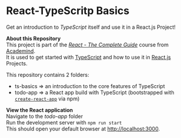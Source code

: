 # React-TypeScritp Basics

Get an introduction to _TypeScript_ itself and use it in a React.js Project!

**About this Repository**<br />
This project is part of the _[React - The Complete Guide](https://www.udemy.com/course/react-the-complete-guide-incl-redux/)_ course from [Academind](https://academind.com).<br />
It is used to get started with [TypeScript](https://www.typescriptlang.org/) and how to use it in [React.js](https://react.dev/) Projects.

This repository contains 2 folders:

- ts-basics => an introduction to the core features of TypeScript
- todo-app => a React app build with TypeScript (bootstrapped with [`create-react-app`](https://create-react-app.dev/) via npm)

**View the React application**<br />
Navigate to the _todo-app_ folder<br />
Run the development server with `npm run start`<br />
This should open your default browser at [http://localhost:3000](http://localhost:3000).

